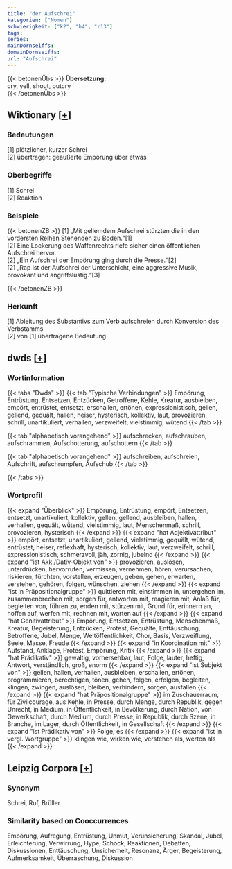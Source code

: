 ```yaml
---
title: "der Aufschrei"
kategorien: ["Nomen"]
schwierigkeit: ["k2", "h4", "r13"]
tags:
series:
mainDornseiffs:
domainDornseiffs:
url: "Aufschrei"
---
```


{{< betonenÜbs >}}
**Übersetzung:**  
cry, yell, shout, outcry  
{{< /betonenÜbs >}}

## Wiktionary [[+](https://de.wiktionary.org/wiki/Aufschrei)]

### Bedeutungen
[1] plötzlicher, kurzer Schrei  
[2] übertragen: geäußerte Empörung über etwas  

### Oberbegriffe
[1] Schrei  
[2] Reaktion  

### Beispiele
{{< betonenZB >}}
[1] „Mit gellemdem Aufschrei stürzten die in den vordersten Reihen Stehenden zu Boden.“[1]  
[2] Eine Lockerung des Waffenrechts riefe sicher einen öffentlichen Aufschrei hervor.  
[2] „Ein Aufschrei der Empörung ging durch die Presse.“[2]  
[2] „Rap ist der Aufschrei der Unterschicht, eine aggressive Musik, provokant und angriffslustig.“[3]  

{{< /betonenZB >}}
### Herkunft
[1] Ableitung des Substantivs zum Verb aufschreien durch Konversion des Verbstamms  
[2] von [1] übertragene Bedeutung  



## dwds [[+](https://www.dwds.de/wb/Aufschrei)]

### Wortinformation
{{< tabs "Dwds" >}}
{{< tab "Typische Verbindungen" >}}
Empörung, Entrüstung, Entsetzen, Entzücken, Getroffene, Kehle, Kreatur, ausbleiben, empört, entrüstet, entsetzt, erschallen, ertönen, expressionistisch, gellen, gellend, gequält, hallen, heiser, hysterisch, kollektiv, laut, provozieren, schrill, unartikuliert, verhallen, verzweifelt, vielstimmig, wütend
{{< /tab >}}

{{< tab "alphabetisch vorangehend" >}}
aufschrecken, aufschrauben, aufschrammen, Aufschotterung, aufschottern
{{< /tab >}}

{{< tab "alphabetisch vorangehend" >}}
aufschreiben, aufschreien, Aufschrift, aufschrumpfen, Aufschub
{{< /tab >}}

{{< /tabs >}}

### Wortprofil
{{< expand "Überblick" >}} Empörung, Entrüstung, empört, Entsetzen, entsetzt, unartikuliert, kollektiv, gellen, gellend, ausbleiben, hallen, verhallen, gequält, wütend, vielstimmig, laut, Menschenmaß, schrill, provozieren, hysterisch {{< /expand >}}
{{< expand "hat Adjektivattribut" >}} empört, entsetzt, unartikuliert, gellend, vielstimmig, gequält, wütend, entrüstet, heiser, reflexhaft, hysterisch, kollektiv, laut, verzweifelt, schrill, expressionistisch, schmerzvoll, jäh, zornig, jubelnd {{< /expand >}}
{{< expand "ist Akk./Dativ-Objekt von" >}} provozieren, auslösen, unterdrücken, hervorrufen, vermissen, vernehmen, hören, verursachen, riskieren, fürchten, vorstellen, erzeugen, geben, gehen, erwarten, verstehen, gehören, folgen, wünschen, ziehen {{< /expand >}}
{{< expand "ist in Präpositionalgruppe" >}} quittieren mit, einstimmen in, untergehen im, zusammenbrechen mit, sorgen für, antworten mit, reagieren mit, Anlaß für, begleiten von, führen zu, enden mit, stürzen mit, Grund für, erinnern an, hoffen auf, werfen mit, rechnen mit, warten auf {{< /expand >}}
{{< expand "hat Genitivattribut" >}} Empörung, Entsetzen, Entrüstung, Menschenmaß, Kreatur, Begeisterung, Entzücken, Protest, Gequälte, Enttäuschung, Betroffene, Jubel, Menge, Weltöffentlichkeit, Chor, Basis, Verzweiflung, Seele, Masse, Freude {{< /expand >}}
{{< expand "in Koordination mit" >}} Aufstand, Anklage, Protest, Empörung, Kritik {{< /expand >}}
{{< expand "hat Prädikativ" >}} gewaltig, vorhersehbar, laut, Folge, lauter, heftig, Antwort, verständlich, groß, enorm {{< /expand >}}
{{< expand "ist Subjekt von" >}} gellen, hallen, verhallen, ausbleiben, erschallen, ertönen, programmieren, berechtigen, tönen, gehen, folgen, erfolgen, begleiten, klingen, zwingen, auslösen, bleiben, verhindern, sorgen, ausfallen {{< /expand >}}
{{< expand "hat Präpositionalgruppe" >}} im Zuschauerraum, für Zivilcourage, aus Kehle, in Presse, durch Menge, durch Republik, gegen Unrecht, in Medium, in Öffentlichkeit, in Bevölkerung, durch Nation, von Gewerkschaft, durch Medium, durch Presse, in Republik, durch Szene, in Branche, im Lager, durch Öffentlichkeit, in Gesellschaft {{< /expand >}}
{{< expand "ist Prädikativ von" >}} Folge, es {{< /expand >}}
{{< expand "ist in vergl. Wortgruppe" >}} klingen wie, wirken wie, verstehen als, werten als {{< /expand >}}

## Leipzig Corpora [[+](https://corpora.uni-leipzig.de/en/res?word=Aufschrei&corpusId=deu_newscrawl-public_2018)]


### Synonym
Schrei, Ruf, Brüller


### Similarity based on Cooccurrences
Empörung, Aufregung, Entrüstung, Unmut, Verunsicherung, Skandal, Jubel, Erleichterung, Verwirrung, Hype, Schock, Reaktionen, Debatten, Diskussionen, Enttäuschung, Unsicherheit, Resonanz, Ärger, Begeisterung, Aufmerksamkeit, Überraschung, Diskussion

